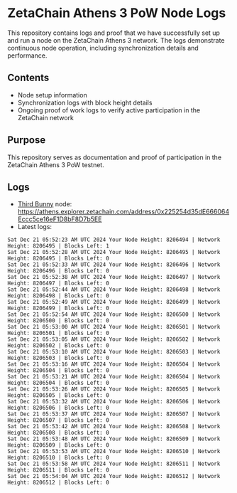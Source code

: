 # ZetaChain Athens 3 PoW Node Logs
This repository contains logs and proof that we have successfully set up and run a node on the ZetaChain Athens 3 network. The logs demonstrate continuous node operation, including synchronization details and performance.

## Contents
- Node setup information
- Synchronization logs with block height details
- Ongoing proof of work logs to verify active participation in the ZetaChain network

## Purpose
This repository serves as documentation and proof of participation in the ZetaChain Athens 3 PoW testnet.

## Logs

- [Third Bunny](https://thirdbunny.xyz/) node: https://athens.explorer.zetachain.com/address/0x225254d35dE666064Eccc5ce16eF1D8bF8D7b5EE
- Latest logs:
```
Sat Dec 21 05:52:23 AM UTC 2024 Your Node Height: 8206494 | Network Height: 8206495 | Blocks Left: 1
Sat Dec 21 05:52:28 AM UTC 2024 Your Node Height: 8206495 | Network Height: 8206495 | Blocks Left: 0
Sat Dec 21 05:52:33 AM UTC 2024 Your Node Height: 8206496 | Network Height: 8206496 | Blocks Left: 0
Sat Dec 21 05:52:38 AM UTC 2024 Your Node Height: 8206497 | Network Height: 8206497 | Blocks Left: 0
Sat Dec 21 05:52:44 AM UTC 2024 Your Node Height: 8206498 | Network Height: 8206498 | Blocks Left: 0
Sat Dec 21 05:52:49 AM UTC 2024 Your Node Height: 8206499 | Network Height: 8206499 | Blocks Left: 0
Sat Dec 21 05:52:54 AM UTC 2024 Your Node Height: 8206500 | Network Height: 8206500 | Blocks Left: 0
Sat Dec 21 05:53:00 AM UTC 2024 Your Node Height: 8206501 | Network Height: 8206501 | Blocks Left: 0
Sat Dec 21 05:53:05 AM UTC 2024 Your Node Height: 8206502 | Network Height: 8206502 | Blocks Left: 0
Sat Dec 21 05:53:10 AM UTC 2024 Your Node Height: 8206503 | Network Height: 8206503 | Blocks Left: 0
Sat Dec 21 05:53:16 AM UTC 2024 Your Node Height: 8206504 | Network Height: 8206504 | Blocks Left: 0
Sat Dec 21 05:53:21 AM UTC 2024 Your Node Height: 8206504 | Network Height: 8206504 | Blocks Left: 0
Sat Dec 21 05:53:26 AM UTC 2024 Your Node Height: 8206505 | Network Height: 8206505 | Blocks Left: 0
Sat Dec 21 05:53:32 AM UTC 2024 Your Node Height: 8206506 | Network Height: 8206506 | Blocks Left: 0
Sat Dec 21 05:53:37 AM UTC 2024 Your Node Height: 8206507 | Network Height: 8206507 | Blocks Left: 0
Sat Dec 21 05:53:42 AM UTC 2024 Your Node Height: 8206508 | Network Height: 8206508 | Blocks Left: 0
Sat Dec 21 05:53:48 AM UTC 2024 Your Node Height: 8206509 | Network Height: 8206509 | Blocks Left: 0
Sat Dec 21 05:53:53 AM UTC 2024 Your Node Height: 8206510 | Network Height: 8206510 | Blocks Left: 0
Sat Dec 21 05:53:58 AM UTC 2024 Your Node Height: 8206511 | Network Height: 8206511 | Blocks Left: 0
Sat Dec 21 05:54:04 AM UTC 2024 Your Node Height: 8206512 | Network Height: 8206512 | Blocks Left: 0
```

